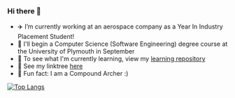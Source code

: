 ### Hi there 👋

- ✈️ I’m currently working at an aerospace company as a Year In Industry Placement Student!
- 📖 I'll begin a Computer Science (Software Engineering) degree course at the University of Plymouth in September
- 🌱 To see what I'm currently learning, view my [learning repository](https://github.com/corey-richardson/learning)
- 🌳 See my linktree [here](https://linktr.ee/coreyrichardson)
- 🏹 Fun fact: I am a Compound Archer :)
<!-- - 😄 Pronouns: ... -->

[![Top Langs](https://github-readme-stats.vercel.app/api/top-langs/?username=corey-richardson)](https://github.com/anuraghazra/github-readme-stats)

<!-- &layout=compact --!>
